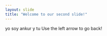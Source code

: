 ```yaml
---
layout: slide
title: "Welcome to our second slide!"
---
```

yo soy ankur y tu
Use the left arrow to go back!
